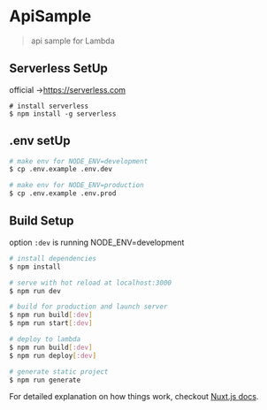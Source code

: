 # ApiSample

> api sample for Lambda

## Serverless SetUp

official ->https://serverless.com

```$xslt
# install serverless
$ npm install -g serverless
```

## .env setUp

```bash
# make env for NODE_ENV=development
$ cp .env.example .env.dev

# make env for NODE_ENV=production
$ cp .env.example .env.prod
```

## Build Setup
option `:dev` is running NODE_ENV=development
```bash
# install dependencies
$ npm install

# serve with hot reload at localhost:3000
$ npm run dev

# build for production and launch server
$ npm run build[:dev]
$ npm run start[:dev]

# deploy to lambda
$ npm run build[:dev]
$ npm run deploy[:dev]

# generate static project
$ npm run generate
```

For detailed explanation on how things work, checkout [Nuxt.js docs](https://nuxtjs.org).
